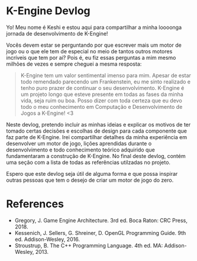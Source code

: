 # K-Engine Devlog

Yo! Meu nome é Keshi e estou aqui para compartilhar a minha loooonga jornada de desenvolvimento de K-Engine!

Vocês devem estar se perguntando por que escrever mais um motor de jogo ou o que ele tem de especial no meio de tantos outros motores incríveis que tem por ai? Pois é, eu fiz essas perguntas a mim mesmo milhões de vezes e sempre cheguei a mesma resposta:

> K-Engine tem um valor sentimental imenso para mim. Apesar de estar todo remendado parecendo um Frankenstein, eu me sinto realizado e tenho puro prazer de continuar o seu desenvolvimento. K-Engine é um projeto longo que esteve presente em todas as fases da minha vida, seja ruim ou boa. Posso dizer com toda certeza que eu devo todo o meu conhecimento em Computação e Desenvolvimento de Jogos a K-Engine! <3

Neste devlog, pretendo incluir as minhas ideias e explicar os motivos de ter tomado certas decisões e escolhas de design para cada componente que faz parte de K-Engine. Irei compartilhar detalhes da minha experiência em desenvolver um motor de jogo, lições aprendidas durante o desenvolvimento e todo conhecimento teórico adquirido que fundamentaram a construção de K-Engine. No final deste devlog, contém uma seção com a lista de todas as referências utilzadas no projeto.

Espero que este devlog seja útil de alguma forma e que possa inspirar outras pessoas que tem o desejo de criar um motor de jogo do zero.

# References

- Gregory, J. Game Engine Architecture. 3rd ed. Boca Raton: CRC Press, 2018.
- Kessenich, J. Sellers, G. Shreiner, D. OpenGL Programming Guide. 9th ed. Addison-Wesley, 2016.
- Stroustrup, B. The C++ Programming Language. 4th ed. MA: Addison-Wesley, 2013.

